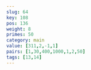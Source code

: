 ```yaml
---
slug: 64
key: 108
pos: 136
weight: 8
primes: 50
category: main
value: [311,2,-1,1]
pairs: [1,30,400,1000,1,2,50]
tags: [13,14]
---
```

